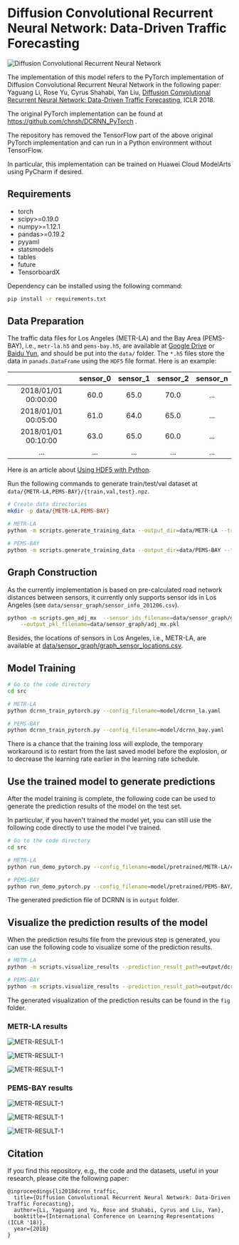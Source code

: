 # Diffusion Convolutional Recurrent Neural Network: Data-Driven Traffic Forecasting

![Diffusion Convolutional Recurrent Neural Network](fig/model_architecture.jpg "Model Architecture")

The implementation of this model refers to the PyTorch implementation of Diffusion Convolutional Recurrent Neural Network in the following paper: Yaguang Li, Rose Yu, Cyrus Shahabi, Yan Liu, [Diffusion Convolutional Recurrent Neural Network: Data-Driven Traffic Forecasting](https://arxiv.org/abs/1707.01926), ICLR 2018.

The original PyTorch implementation can be found at https://github.com/chnsh/DCRNN_PyTorch .

The repository has removed the TensorFlow part of the  above original PyTorch implementation  and can run in a Python environment without TensorFlow.

In particular, this implementation can be trained on Huawei Cloud ModelArts using PyCharm if desired.


## Requirements
* torch
* scipy>=0.19.0
* numpy>=1.12.1
* pandas>=0.19.2
* pyyaml
* statsmodels
* tables
* future
* TensorboardX

Dependency can be installed using the following command:
```bash
pip install -r requirements.txt
```




## Data Preparation
The traffic data files for Los Angeles (METR-LA) and the Bay Area (PEMS-BAY), i.e., `metr-la.h5` and `pems-bay.h5`, are available at [Google Drive](https://drive.google.com/open?id=10FOTa6HXPqX8Pf5WRoRwcFnW9BrNZEIX) or [Baidu Yun](https://pan.baidu.com/s/14Yy9isAIZYdU__OYEQGa_g), and should be
put into the `data/` folder.
The `*.h5` files store the data in `panads.DataFrame` using the `HDF5` file format. Here is an example:

|                     | sensor_0 | sensor_1 | sensor_2 | sensor_n |
|:-------------------:|:--------:|:--------:|:--------:|:--------:|
| 2018/01/01 00:00:00 |   60.0   |   65.0   |   70.0   |    ...   |
| 2018/01/01 00:05:00 |   61.0   |   64.0   |   65.0   |    ...   |
| 2018/01/01 00:10:00 |   63.0   |   65.0   |   60.0   |    ...   |
|         ...         |    ...   |    ...   |    ...   |    ...   |


Here is an article about [Using HDF5 with Python](https://medium.com/@jerilkuriakose/using-hdf5-with-python-6c5242d08773).

Run the following commands to generate train/test/val dataset at  `data/{METR-LA,PEMS-BAY}/{train,val,test}.npz`.
```bash
# Create data directories
mkdir -p data/{METR-LA,PEMS-BAY}

# METR-LA
python -m scripts.generate_training_data --output_dir=data/METR-LA --traffic_df_filename=data/metr-la.h5

# PEMS-BAY
python -m scripts.generate_training_data --output_dir=data/PEMS-BAY --traffic_df_filename=data/pems-bay.h5
```

## Graph Construction
 As the currently implementation is based on pre-calculated road network distances between sensors, it currently only
 supports sensor ids in Los Angeles (see `data/sensor_graph/sensor_info_201206.csv`).
```bash
python -m scripts.gen_adj_mx  --sensor_ids_filename=data/sensor_graph/graph_sensor_ids.txt --normalized_k=0.1\
    --output_pkl_filename=data/sensor_graph/adj_mx.pkl
```
Besides, the locations of sensors in Los Angeles, i.e., METR-LA, are available at [data/sensor_graph/graph_sensor_locations.csv](https://github.com/liyaguang/DCRNN/blob/master/data/sensor_graph/graph_sensor_locations.csv).


## Model Training
```bash
# Go to the code directory
cd src

# METR-LA
python dcrnn_train_pytorch.py --config_filename=model/dcrnn_la.yaml

# PEMS-BAY
python dcrnn_train_pytorch.py --config_filename=model/dcrnn_bay.yaml
```

There is a chance that the training loss will explode, the temporary workaround is to restart from the last saved model before the explosion, or to decrease the learning rate earlier in the learning rate schedule. 

## Use the trained model to generate predictions

After the model training is complete, the following code can be used to generate the prediction results of the model on the test set.

In particular, if you haven't trained the model yet, you can still use the following code directly to use the model I've trained.

```bash
# Go to the code directory
cd src

# METR-LA
python run_demo_pytorch.py --config_filename=model/pretrained/METR-LA/config.yaml --output_filename=dcrnn_prediction_la.npz

# PEMS-BAY
python run_demo_pytorch.py --config_filename=model/pretrained/PEMS-BAY/config.yaml --output_filename=dcrnn_prediction_bay.npz
```

The generated prediction file of DCRNN is in `output` folder.

## Visualize the prediction results of the model

When the prediction results file from the previous step is generated, you can use the following code to visualize some of the prediction results.

```bash
# METR-LA
python -m scripts.visualize_results --prediction_result_path=output/dcrnn_predictions_la.npz --save=fig/METR-LA

# PEMS-BAY
python -m scripts.visualize_results --prediction_result_path=output/dcrnn_predictions_bay.npz --save=fig/PEMS-BAY
```

The generated visualization of the prediction results can be found in the `fig`  folder.

### METR-LA results

![METR-RESULT-1](./fig/METR-LA/Figure_1.png)

![METR-RESULT-1](./fig/METR-LA/Figure_2.png)

![METR-RESULT-1](./fig/METR-LA/Figure_3.png)

### PEMS-BAY results

![METR-RESULT-1](./fig/PEMS-BAY/Figure_1.png)

![METR-RESULT-1](./fig/PEMS-BAY/Figure_2.png)

![METR-RESULT-1](./fig/PEMS-BAY/Figure_3.png)


## Citation

If you find this repository, e.g., the code and the datasets, useful in your research, please cite the following paper:
```
@inproceedings{li2018dcrnn_traffic,
  title={Diffusion Convolutional Recurrent Neural Network: Data-Driven Traffic Forecasting},
  author={Li, Yaguang and Yu, Rose and Shahabi, Cyrus and Liu, Yan},
  booktitle={International Conference on Learning Representations (ICLR '18)},
  year={2018}
}
```

